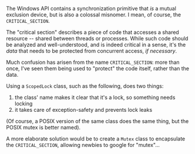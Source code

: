 The Windows API contains a synchronization primitive that _is_ a mutual exclusion device, but is also a colossal misnomer. I mean, of course, the `CRITICAL_SECTION`.

<!--more-->

The "critical section" describes a piece of code that accesses a shared resource -- shared between threads or processes. While such code should be analyzed and well-understood, and is indeed critical in a sense, it's the _data_ that needs to be protected from concurrent access, _if necessary_.

Much confusion has arisen from the name `CRITICAL_SECTION`: more than once, I've seen them being used to "protect" the code itself, rather than the data.

Using a `ScopedLock` class, such as the following, does two things:

1. the class' name makes it clear that it's a lock, so something needs locking
2. it takes care of exception-safety and prevents lock leaks

(Of course, a POSIX version of the same class does the same thing, but the POSIX mutex is better named).

A more elaborate solution would be to create a `Mutex` class to encapsulate the `CRITICAL_SECTION`, allowing newbies to google for "mutex"...